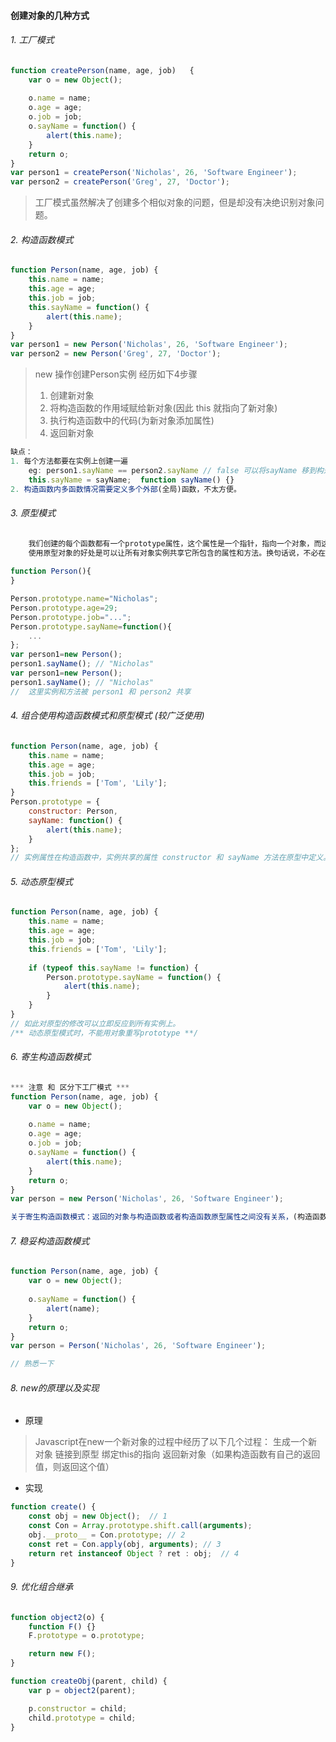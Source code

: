 #### 创建对象的几种方式

###### 1. 工厂模式

```javascript
function createPerson(name, age, job)	{
    var o = new Object();
    
    o.name = name;
    o.age = age;
    o.job = job;
    o.sayName = function() {
        alert(this.name);
    }
    return o;
}
var person1 = createPerson('Nicholas', 26, 'Software Engineer');
var person2 = createPerson('Greg', 27, 'Doctor');
```

> 工厂模式虽然解决了创建多个相似对象的问题，但是却没有决绝识别对象问题。



###### 2. 构造函数模式

```javascript
function Person(name, age, job)	{ 
    this.name = name;
    this.age = age;
    this.job = job;
    this.sayName = function() {
        alert(this.name);
    }
}
var person1 = new Person('Nicholas', 26, 'Software Engineer');
var person2 = new Person('Greg', 27, 'Doctor');
```

> new 操作创建Person实例 经历如下4步骤
>
> 1. 创建新对象
> 2. 将构造函数的作用域赋给新对象(因此 this 就指向了新对象)
> 3. 执行构造函数中的代码(为新对象添加属性)
> 4. 返回新对象

<!-- 如上 person1, person2 分别保存着Person的不同实例，都有一个constructor(构造函数)属性，该属性指向Person。【person1.constructor == Person 】-->

<!-- 任何函数通过 new 操作符来调用，它就是构造函数 -->

```javascript
缺点：
1. 每个方法都要在实例上创建一遍
    eg: person1.sayName == person2.sayName // false 可以将sayName 移到构造函数外面解决此问题
    this.sayName = sayName;  function sayName() {}
2. 构造函数内多函数情况需要定义多个外部(全局)函数，不太方便。
```



###### 3. 原型模式

```javascript
    我们创建的每个函数都有一个prototype属性，这个属性是一个指针，指向一个对象，而这个对象的用途是包含可以由特定类型的所有实例共享的属性和方法。（prototype就是通过调用构造函数而创建的那个对象实例的原型对象）。
    使用原型对象的好处是可以让所有对象实例共享它所包含的属性和方法。换句话说，不必在构造函数中定义对象实例的信息，而是可以将这些信息直接添加到原型对象中。
    
function Person(){
}

Person.prototype.name="Nicholas";
Person.prototype.age=29;
Person.prototype.job="...";
Person.prototype.sayName=function(){
    ...
};
var person1=new Person();
person1.sayName(); // "Nicholas"
var person1=new Person();
person1.sayName(); // "Nicholas"
//  这里实例和方法被 person1 和 person2 共享
```



###### 4. 组合使用构造函数模式和原型模式 (较广泛使用)

```javascript
function Person(name, age, job)	{ 
    this.name = name;
    this.age = age;
    this.job = job;
    this.friends = ['Tom', 'Lily'];
}
Person.prototype = {
    constructor: Person,
    sayName: function() {
        alert(this.name);
    }
};
// 实例属性在构造函数中，实例共享的属性 constructor 和 sayName 方法在原型中定义。
```



###### 5. 动态原型模式

```javascript
function Person(name, age, job)	{ 
    this.name = name;
    this.age = age;
    this.job = job;
    this.friends = ['Tom', 'Lily'];
    
    if (typeof this.sayName != function) {
    	Person.prototype.sayName = function() {
        	alert(this.name);
    	}    
    }
}
// 如此对原型的修改可以立即反应到所有实例上。
/** 动态原型模式时，不能用对象重写prototype **/
```



###### 6. 寄生构造函数模式

```javascript
*** 注意 和 区分下工厂模式 ***
function Person(name, age, job)	{
    var o = new Object();
    
    o.name = name;
    o.age = age;
    o.job = job;
    o.sayName = function() {
        alert(this.name);
    }
    return o;
}
var person = new Person('Nicholas', 26, 'Software Engineer');

关于寄生构造函数模式：返回的对象与构造函数或者构造函数原型属性之间没有关系，(构造函数返回的对象与构造函数外部创建的对象没有什么不同)，不能依赖 instanceof 来确定对象类型。
```

###### 7. 稳妥构造函数模式

```javascript
function Person(name, age, job)	{
    var o = new Object();
    
    o.sayName = function() {
        alert(name);
    }
    return o;
}
var person = Person('Nicholas', 26, 'Software Engineer');

// 熟悉一下
```

###### 8. new的原理以及实现
* 原理
> Javascript在new一个新对象的过程中经历了以下几个过程：
> 生成一个新对象
> 链接到原型
> 绑定this的指向
> 返回新对象（如果构造函数有自己的返回值，则返回这个值）
* 实现
```javascript
function create() {
    const obj = new Object();  // 1
    const Con = Array.prototype.shift.call(arguments);
    obj.__proto__ = Con.prototype; // 2
    const ret = Con.apply(obj, arguments); // 3
    return ret instanceof Object ? ret : obj;  // 4
}
```
###### 9. 优化组合继承
```javascript
function object2(o) {
    function F() {}
    F.prototype = o.prototype;

    return new F();
}

function createObj(parent, child) {
    var p = object2(parent);

    p.constructor = child;
    child.prototype = child; 
}
```
